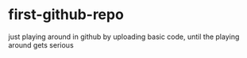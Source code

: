 # first-github-repo

just playing around in github by uploading basic code, until the playing around gets serious
